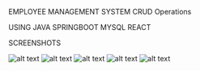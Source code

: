 EMPLOYEE MANAGEMENT SYSTEM CRUD Operations

USING JAVA SPRINGBOOT MYSQL REACT 


SCREENSHOTS

![alt text](https://github.com/NoobSlayer3K/EmployeeManagement-CRUD/blob/main/screenshots/capture_20231221172812945.bmp)
![alt text](https://github.com/NoobSlayer3K/EmployeeManagement-CRUD/blob/main/screenshots/capture_20231221172850707.bmp)
![alt text](https://github.com/NoobSlayer3K/EmployeeManagement-CRUD/blob/main/screenshots/capture_20231221172919684.bmp)
![alt text](https://github.com/NoobSlayer3K/EmployeeManagement-CRUD/blob/main/screenshots/capture_20231221172948161.bmp)
![alt text](https://github.com/NoobSlayer3K/EmployeeManagement-CRUD/blob/main/screenshots/capture_20231221173159147.bmp)
